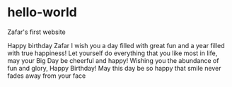 # hello-world
Zafar's first website

Happy birthday Zafar
I wish you a day filled with great fun and a year filled with true happiness! Let yourself do everything that you like most in life, may your Big Day be cheerful and happy! Wishing you the abundance of fun and glory, Happy Birthday! May this day be so happy that smile never fades away from your face
